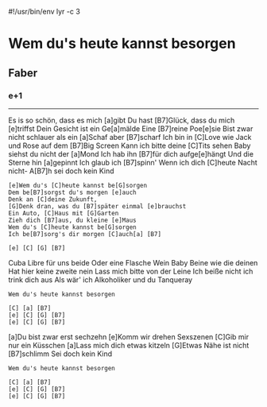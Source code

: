 #!/usr/bin/env lyr -c 3
# Wem du's heute kannst besorgen
## Faber
### e+1

---

Es is so schön, dass es mich [a]gibt
Du hast [B7]Glück, dass du mich [e]triffst
Dein Gesicht ist ein Ge[a]mälde
Eine [B7]reine Poe[e]sie
Bist zwar nicht schlauer als ein [a]Schaf aber [B7]scharf
Ich bin in [C]Love wie Jack und Rose auf dem [B7]Big Screen
Kann ich bitte deine [C]Tits sehen
Baby siehst du nicht der [a]Mond
Ich hab ihn [B7]für dich aufge[e]hängt
Und die Sterne hin [a]gepinnt
Ich glaub ich [B7]spinn'
Wenn ich dich [C]heute Nacht nicht-
A[B7]h sei doch kein Kind

    [e]Wem du's [C]heute kannst be[G]sorgen
    Dem be[B7]sorgst du's morgen [e]auch
    Denk an [C]deine Zukunft,
    [G]Denk dran, was du [B7]später einmal [e]brauchst
    Ein Auto, [C]Haus mit [G]Garten
    Zieh dich [B7]aus, du kleine [e]Maus
    Wem du's [C]heute kannst be[G]sorgen
    Ich be[B7]sorg's dir morgen [C]auch[a] [B7]

    [e] [C] [G] [B7]

Cuba Libre für uns beide
Oder eine Flasche Wein
Baby Beine wie die deinen
Hat hier keine zweite nein
Lass mich bitte von der Leine
Ich beiße nicht ich trink dich aus
Als wär' ich Alkoholiker und du Tanqueray

    Wem du's heute kannst besorgen

    [C] [a] [B7]
    [e] [C] [G] [B7]
    [e] [C] [G] [B7]

[a]Du bist zwar erst sechzehn
[e]Komm wir drehen Sexszenen
[C]Gib mir nur ein Küsschen
[a]Lass mich dich etwas kitzeln
[G]Etwas Nähe ist nicht [B7]schlimm
Sei doch kein Kind

    Wem du's heute kannst besorgen

    [C] [a] [B7]
    [e] [C] [G] [B7]
    [e] [C] [G] [B7]
